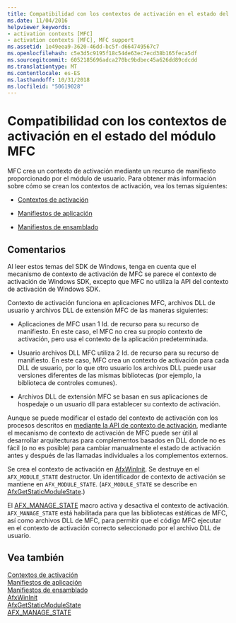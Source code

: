 ```yaml
---
title: Compatibilidad con los contextos de activación en el estado del módulo MFC
ms.date: 11/04/2016
helpviewer_keywords:
- activation contexts [MFC]
- activation contexts [MFC], MFC support
ms.assetid: 1e49eea9-3620-46dd-bc5f-d664749567c7
ms.openlocfilehash: c5e3d5c9195f18c54de63ec7ecd38b165feca5df
ms.sourcegitcommit: 6052185696adca270bc9bdbec45a626dd89cdcdd
ms.translationtype: MT
ms.contentlocale: es-ES
ms.lasthandoff: 10/31/2018
ms.locfileid: "50619028"
---
```

# <a name="support-for-activation-contexts-in-the-mfc-module-state"></a>Compatibilidad con los contextos de activación en el estado del módulo MFC

MFC crea un contexto de activación mediante un recurso de manifiesto proporcionado por el módulo de usuario. Para obtener más información sobre cómo se crean los contextos de activación, vea los temas siguientes:

- [Contextos de activación](/windows/desktop/SbsCs/activation-contexts)

- [Manifiestos de aplicación](/windows/desktop/SbsCs/application-manifests)

- [Manifiestos de ensamblado](/windows/desktop/SbsCs/assembly-manifests)

## <a name="remarks"></a>Comentarios

Al leer estos temas del SDK de Windows, tenga en cuenta que el mecanismo de contexto de activación de MFC se parece el contexto de activación de Windows SDK, excepto que MFC no utiliza la API del contexto de activación de Windows SDK.

Contexto de activación funciona en aplicaciones MFC, archivos DLL de usuario y archivos DLL de extensión MFC de las maneras siguientes:

- Aplicaciones de MFC usan 1 Id. de recurso para su recurso de manifiesto. En este caso, el MFC no crea su propio contexto de activación, pero usa el contexto de la aplicación predeterminada.

- Usuario archivos DLL MFC utiliza 2 Id. de recurso para su recurso de manifiesto. En este caso, MFC crea un contexto de activación para cada DLL de usuario, por lo que otro usuario los archivos DLL puede usar versiones diferentes de las mismas bibliotecas (por ejemplo, la biblioteca de controles comunes).

- Archivos DLL de extensión MFC se basan en sus aplicaciones de hospedaje o un usuario dll para establecer su contexto de activación.

Aunque se puede modificar el estado del contexto de activación con los procesos descritos en [mediante la API de contexto de activación](/windows/desktop/SbsCs/using-the-activation-context-api), mediante el mecanismo de contexto de activación de MFC puede ser útil al desarrollar arquitecturas para complementos basados en DLL donde no es fácil (o no es posible) para cambiar manualmente el estado de activación antes y después de las llamadas individuales a los complementos externos.

Se crea el contexto de activación en [AfxWinInit](../mfc/reference/application-information-and-management.md#afxwininit). Se destruye en el `AFX_MODULE_STATE` destructor. Un identificador de contexto de activación se mantiene en `AFX_MODULE_STATE`. (`AFX_MODULE_STATE` se describe en [AfxGetStaticModuleState](reference/extension-dll-macros.md#afxgetstaticmodulestate).)

El [AFX_MANAGE_STATE](reference/extension-dll-macros.md#afx_manage_state) macro activa y desactiva el contexto de activación. `AFX_MANAGE_STATE` está habilitada para que las bibliotecas estáticas de MFC, así como archivos DLL de MFC, para permitir que el código MFC ejecutar en el contexto de activación correcto seleccionado por el archivo DLL de usuario.

## <a name="see-also"></a>Vea también

[Contextos de activación](/windows/desktop/SbsCs/activation-contexts)<br/>
[Manifiestos de aplicación](/windows/desktop/SbsCs/application-manifests)<br/>
[Manifiestos de ensamblado](/windows/desktop/SbsCs/assembly-manifests)<br/>
[AfxWinInit](../mfc/reference/application-information-and-management.md#afxwininit)<br/>
[AfxGetStaticModuleState](reference/extension-dll-macros.md#afxgetstaticmodulestate)<br/>
[AFX_MANAGE_STATE](reference/extension-dll-macros.md#afx_manage_state)

